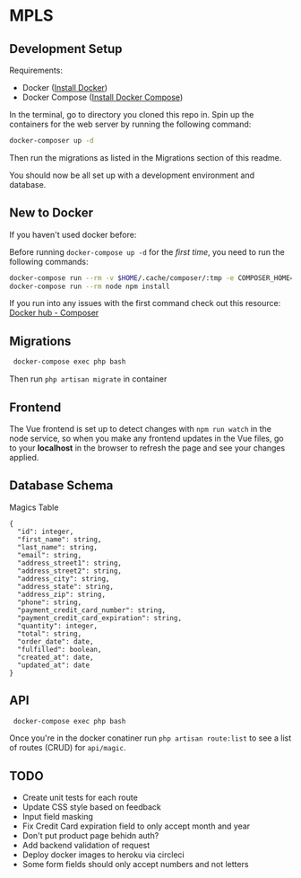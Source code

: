 # MPLS

## Development Setup

Requirements:

- Docker ([Install Docker](https://docs.docker.com/get-docker/))
- Docker Compose ([Install Docker Compose](https://docs.docker.com/compose/install/))

In the terminal, go to directory you cloned this repo in. Spin up the containers for the web server by running the following command:

```bash
docker-composer up -d
```

Then run the migrations as listed in the Migrations section of this readme.

You should now be all set up with a development environment and database.

## New to Docker

If you haven't used docker before:

Before running `docker-compose up -d` for the _first time_, you need to run the following commands:

```bash
docker-compose run --rm -v $HOME/.cache/composer/:tmp -e COMPOSER_HOME=/tmp php composer install
docker-compose run --rm node npm install
```

If you run into any issues with the first command check out this resource:
[Docker hub - Composer](https://hub.docker.com/_/composer?tab=description)

## Migrations

```bash
 docker-compose exec php bash
```

Then run `php artisan migrate` in container

## Frontend

The Vue frontend is set up to detect changes with `npm run watch` in the node service, so when you make any frontend updates in the Vue files, go to your **localhost** in the browser to refresh the page and see your changes applied.

## Database Schema

Magics Table

```
{
  "id": integer,
  "first_name": string,
  "last_name": string,
  "email": string,
  "address_street1": string,
  "address_street2": string,
  "address_city": string,
  "address_state": string,
  "address_zip": string,
  "phone": string,
  "payment_credit_card_number": string,
  "payment_credit_card_expiration": string,
  "quantity": integer,
  "total": string,
  "order_date": date,
  "fulfilled": boolean,
  "created_at": date,
  "updated_at": date
}
```

## API

```bash
 docker-compose exec php bash
```

Once you're in the docker conatiner run `php artisan route:list` to see a list of routes (CRUD) for `api/magic`.

## TODO

- Create unit tests for each route
- Update CSS style based on feedback
- Input field masking
- Fix Credit Card expiration field to only accept month and year
- Don't put product page behidn auth?
- Add backend validation of request
- Deploy docker images to heroku via circleci
- Some form fields should only accept numbers and not letters
